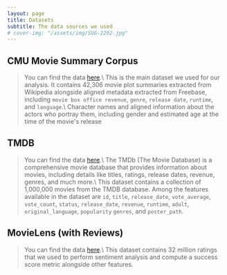 ```yaml
---
layout: page
title: Datasets
subtitle: The data sources we used
# cover-img: "/assets/img/SUG-2292.jpg"
---
```


## CMU Movie Summary Corpus

> You can find the data [here](https://www.cs.cmu.edu/~ark/personas/).\\
>This is the main dataset we used for our analysis. It contains 42,306 movie plot summaries extracted from Wikipedia alongside aligned metadata extracted from Freebase, including `movie box office revenue`, `genre`, `release date`, `runtime`, and `language`.\\
> Character names and aligned information about the actors who portray them, including gender and estimated age at the time of the movie's release

## TMDB

> You can find the data [here](https://www.kaggle.com/datasets/asaniczka/tmdb-movies-dataset-2023-930k-movies/data).\\
>The TMDb (The Movie Database) is a comprehensive movie database that provides information about movies, including details like titles, ratings, release dates, revenue, genres, and much more.\\
>This dataset contains a collection of 1,000,000 movies from the TMDB database.
>Among the features available in the dataset are `id`, `title`, `release_date`, `vote_average`, `vote_count`, `status`, `release_date`, `revenue`, `runtime`, `adult`, `original_language`, `popularity` `genres`, and `poster_path`.

## MovieLens (with Reviews)

> You can find the data [here](https://grouplens.org/datasets/movielens/).\\
> This dataset contains 32 million ratings that we used to perform sentiment analysis and compute a success score metric alongside other features.

